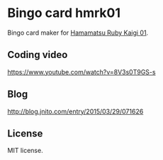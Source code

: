 # Bingo card hmrk01

Bingo card maker for [Hamamatsu Ruby Kaigi 01](http://regional.rubykaigi.org/hamamatsu01/).

## Coding video

https://www.youtube.com/watch?v=8V3s0T9GS-s

## Blog

http://blog.jnito.com/entry/2015/03/29/071626

## License

MIT license.